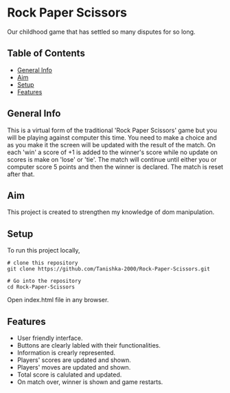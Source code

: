 # Rock Paper Scissors
Our childhood game that has settled so many disputes for so long.

## Table of Contents
+ [General Info](#general-info)
+ [Aim](#aim)
+ [Setup](#setup)
+ [Features](#features)

## General Info
This is a virtual form of the traditional 'Rock Paper Scissors' game but you will be playing against computer this time. You need to make a choice and as you make it the screen will be updated with the result of the match. On each 'win' a score of +1 is added to the winner's score while no update on scores is make on 'lose' or 'tie'. The match will continue until either you or computer score 5 points and then the winner is declared. The match is reset after that.

## Aim
This project is created to strengthen my knowledge of dom manipulation.

## Setup
To run this project locally,
```
# clone this repository
git clone https://github.com/Tanishka-2000/Rock-Paper-Scissors.git

# Go into the repository
cd Rock-Paper-Scissors

```
Open index.html file in any browser.

## Features
+ User friendly interface.
+ Buttons are clearly labled with their functionalities.
+ Information is crearly represented.
+ Players' scores are updated and shown.
+ Players' moves are updated and shown.
+ Total score is calulated and updated.
+ On match over, winner is shown and game restarts.